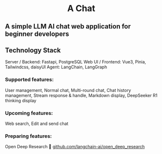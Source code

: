 <h1 align="center">A Chat</h1>



<h2>A simple LLM AI chat web application for beginner developers</h2>



<h2>Technology Stack</h2>

Server / Backend: Fastapi, PostgreSQL
Web UI / Frontend: Vue3, Pinia, Tailwindcss, daisyUI
Agent: LangChain, LangGraph

<h3>Supported features:</h3>
User management, Normal chat, Multi-round chat, Chat history management, Stream response & handle, Markdown display, DeepSeeker R1 thinking display

<h3>Upcoming features:</h3>


Web search, Edit and send chat
<h3>Preparing features:</h3>
Open Deep Research  🔗 <a href="https://github.com/langchain-ai/open_deep_research">github.com/langchain-ai/open_deep_research</a>

